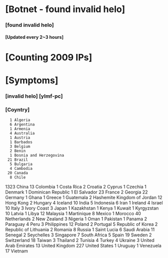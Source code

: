 # [Botnet - found invalid helo]
### [found invalid helo]
#### [Updated every 2~3 hours]

# [Counting 2009 IPs]

# [Symptoms] 
###   [invalid helo] [ylmf-pc]

###   [Coyntry]
      1 Algeria
      6 Argentina
      1 Armenia
      4 Australia
      1 Austria
      1 Barbados
      3 Belgium
      2 Benin
      1 Bosnia and Herzegovina
     21 Brazil
      5 Bulgaria
      4 Cambodia
     20 Canada
      8 Chile
   1323 China
     13 Colombia
      1 Costa Rica
      2 Croatia
      2 Cyprus
      1 Czechia
      1 Denmark
      1 Dominican Republic
      1 El Salvador
     23 France
      2 Georgia
     22 Germany
      1 Ghana
      1 Greece
      1 Guatemala
      2 Hashemite Kingdom of Jordan
     12 Hong Kong
      2 Hungary
      4 Iceland
     10 India
      5 Indonesia
      6 Iran
      1 Ireland
      4 Israel
     10 Italy
      3 Ivory Coast
      3 Japan
      1 Kazakhstan
      1 Kenya
      1 Kuwait
      1 Kyrgyzstan
     10 Latvia
      1 Libya
     12 Malaysia
      1 Martinique
      8 Mexico
      1 Morocco
     40 Netherlands
      2 New Zealand
      3 Nigeria
      1 Oman
      1 Pakistan
      1 Panama
      2 Paraguay
      4 Peru
      3 Philippines
     12 Poland
      2 Portugal
      5 Republic of Korea
      2 Republic of Lithuania
      2 Romania
      8 Russia
      1 Saint Lucia
      6 Saudi Arabia
     11 Senegal
      2 Seychelles
      3 Singapore
      7 South Africa
      5 Spain
     19 Sweden
      2 Switzerland
     18 Taiwan
      3 Thailand
      2 Tunisia
      4 Turkey
      4 Ukraine
      3 United Arab Emirates
     13 United Kingdom
    227 United States
      1 Uruguay
      1 Venezuela
     17 Vietnam
